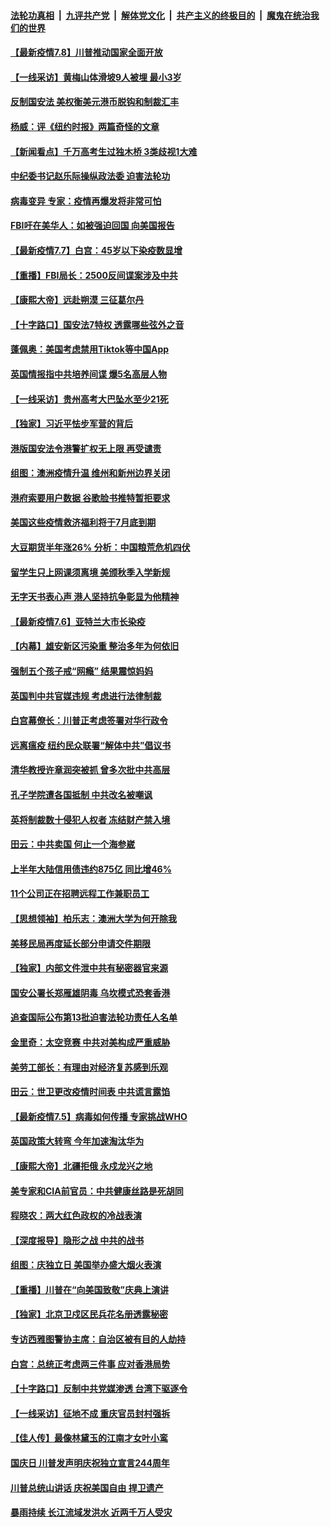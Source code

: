####  [法轮功真相](../../../../basic/blob/master/README.md?t=07081831) &nbsp;|&nbsp; [九评共产党](../../../../9ping.md/blob/master/README.md?t=07081831) &nbsp;|&nbsp; [解体党文化](../../../../jtdwh.md/blob/master/README.md?t=07081831)  &nbsp;|&nbsp; [共产主义的终极目的](../../../../gczydzjmd.md/blob/master/README.md?t=07081831) &nbsp;|&nbsp; [魔鬼在统治我们的世界](../../../../mgztzwmdsj.md/blob/master/README.md?t=07081831) 

#### [【最新疫情7.8】川普推动国家全面开放](../pages/nf4514/n12239975.md?t=07081831) 

#### [【一线采访】黄梅山体滑坡9人被埋 最小3岁](../pages/nf4514/n12240553.md?t=07081831) 

#### [反制国安法 美权衡美元港币脱钩和制裁汇丰](../pages/nf4514/n12240249.md?t=07081831) 

#### [杨威：评《纽约时报》两篇奇怪的文章](../pages/nf4514/n12240007.md?t=07081831) 

#### [【新闻看点】千万高考生过独木桥 3类歧视1大难](../pages/nf4514/n12239936.md?t=07081831) 

#### [中纪委书记赵乐际操纵政法委 迫害法轮功](../pages/nf4514/n12238617.md?t=07081831) 

#### [病毒变异 专家：疫情再爆发将非常可怕](../pages/nf4514/n12239876.md?t=07081831) 

#### [FBI吁在美华人：如被强迫回国 向美国报告](../pages/nf4514/n12239450.md?t=07081831) 

#### [【最新疫情7.7】白宫：45岁以下染疫数显增](../pages/nf4514/n12237581.md?t=07081831) 

#### [【重播】FBI局长：2500反间谍案涉及中共](../pages/nf4514/n12236620.md?t=07081831) 

#### [【康熙大帝】远赴朔漠 三征葛尔丹](../pages/nf4514/n12141489.md?t=07081831) 

#### [【十字路口】国安法7特权 透露哪些弦外之音](../pages/nf4514/n12237770.md?t=07081831) 

#### [蓬佩奥：美国考虑禁用Tiktok等中国App](../pages/nf4514/n12238644.md?t=07081831) 

#### [英国情报指中共培养间谍 爆5名高层人物](../pages/nf4514/n12238557.md?t=07081831) 

#### [【一线采访】贵州高考大巴坠水至少21死](../pages/nf4514/n12238373.md?t=07081831) 

#### [【独家】习近平怯步军营的背后](../pages/nf4514/n12231462.md?t=07081831) 

#### [港版国安法令港警扩权无上限 再受谴责](../pages/nf4514/n12238249.md?t=07081831) 

#### [组图：澳洲疫情升温 维州和新州边界关闭](../pages/nf4514/n12236420.md?t=07081831) 

#### [港府索要用户数据 谷歌脸书推特暂拒要求](../pages/nf4514/n12237681.md?t=07081831) 

#### [美国这些疫情救济福利将于7月底到期](../pages/nf4514/n12237422.md?t=07081831) 

#### [大豆期货半年涨26% 分析：中国粮荒危机四伏](../pages/nf4514/n12237310.md?t=07081831) 

#### [留学生只上网课须离境 美颁秋季入学新规](../pages/nf4514/n12237306.md?t=07081831) 

#### [无字天书表心声 港人坚持抗争彰显为他精神](../pages/nf4514/n12237325.md?t=07081831) 

#### [【最新疫情7.6】亚特兰大市长染疫](../pages/nf4514/n12229038.md?t=07081831) 

#### [【内幕】雄安新区污染重 整治多年为何依旧](../pages/nf4514/n12229945.md?t=07081831) 

#### [强制五个孩子戒“网瘾” 结果震惊妈妈](../pages/nf4514/n12237076.md?t=07081831) 

#### [英国判中共官媒违规 考虑进行法律制裁](../pages/nf4514/n12236722.md?t=07081831) 

#### [白宫幕僚长：川普正考虑签署对华行政令](../pages/nf4514/n12236557.md?t=07081831) 

#### [远离瘟疫 纽约民众联署“解体中共”倡议书](../pages/nf4514/n12235230.md?t=07081831) 

#### [清华教授许章润突被抓 曾多次批中共高层](../pages/nf4514/n12236051.md?t=07081831) 

#### [孔子学院遭各国抵制 中共改名被嘲讽](../pages/nf4514/n12235343.md?t=07081831) 

#### [英将制裁数十侵犯人权者 冻结财产禁入境](../pages/nf4514/n12235718.md?t=07081831) 

#### [田云：中共卖国 何止一个海参崴](../pages/nf4514/n12235165.md?t=07081831) 

#### [上半年大陆信用债违约875亿 同比增46%](../pages/nf4514/n12234787.md?t=07081831) 

#### [11个公司正在招聘远程工作兼职员工](../pages/nf4514/n12231354.md?t=07081831) 

#### [【思想领袖】柏乐志：澳洲大学为何开除我](../pages/nf4514/n12174002.md?t=07081831) 

#### [美移民局再度延长部分申请交件期限](../pages/nf4514/n12234882.md?t=07081831) 

#### [【独家】内部文件泄中共有秘密器官来源](../pages/nf4514/n12223286.md?t=07081831) 

#### [国安公署长郑雁雄阴毒 乌坎模式恐套香港](../pages/nf4514/n12234848.md?t=07081831) 

#### [追查国际公布第13批迫害法轮功责任人名单](../pages/nf4514/n12234695.md?t=07081831) 

#### [金里奇：太空竞赛 中共对美构成严重威胁](../pages/nf4514/n12234710.md?t=07081831) 

#### [美劳工部长：有理由对经济复苏感到乐观](../pages/nf4514/n12234411.md?t=07081831) 

#### [田云：世卫更改疫情时间表 中共谎言露馅](../pages/nf4514/n12233381.md?t=07081831) 

#### [【最新疫情7.5】病毒如何传播 专家挑战WHO](../pages/nf4514/n12229032.md?t=07081831) 

#### [英国政策大转弯 今年加速淘汰华为](../pages/nf4514/n12234119.md?t=07081831) 

#### [【康熙大帝】北疆拒俄 永戍龙兴之地](../pages/nf4514/n12138633.md?t=07081831) 

#### [美专家和CIA前官员：中共健康丝路是死胡同](../pages/nf4514/n12217750.md?t=07081831) 

#### [程晓农：两大红色政权的冷战表演](../pages/nf4514/n12233855.md?t=07081831) 

#### [【深度报导】隐形之战 中共的战书](../pages/nf4514/n12200980.md?t=07081831) 

#### [组图：庆独立日 美国举办盛大烟火表演](../pages/nf4514/n12233243.md?t=07081831) 

#### [【重播】川普在“向美国致敬”庆典上演讲](../pages/nf4514/n12232497.md?t=07081831) 

#### [【独家】北京卫戍区民兵花名册透露秘密](../pages/nf4514/n12165121.md?t=07081831) 

#### [专访西雅图警协主席：自治区被有目的人劫持](../pages/nf4514/n12232937.md?t=07081831) 

#### [白宫：总统正考虑两三件事 应对香港局势](../pages/nf4514/n12232772.md?t=07081831) 

#### [【十字路口】反制中共党媒渗透 台湾下驱逐令](../pages/nf4514/n12231666.md?t=07081831) 

#### [【一线采访】征地不成 重庆官员封村强拆](../pages/nf4514/n12232323.md?t=07081831) 

#### [【佳人传】最像林黛玉的江南才女叶小鸾](../pages/nf4514/n12220541.md?t=07081831) 

#### [国庆日 川普发声明庆祝独立宣言244周年](../pages/nf4514/n12232602.md?t=07081831) 

#### [川普总统山讲话 庆祝美国自由 捍卫遗产](../pages/nf4514/n12232405.md?t=07081831) 

#### [暴雨持续 长江流域发洪水 近两千万人受灾](../pages/nf4514/n12231677.md?t=07081831) 

